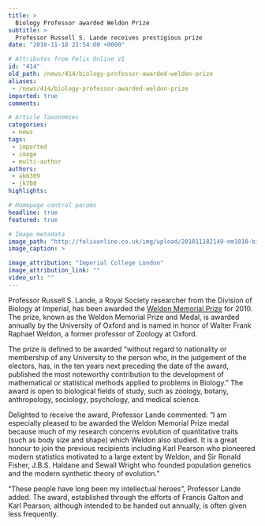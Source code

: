 ```yaml
---
title: >
  Biology Professor awarded Weldon Prize
subtitle: >
  Professor Russell S. Lande receives prestigious prize
date: "2010-11-18 21:54:00 +0000"

# Attributes from Felix Online V1
id: "414"
old_path: /news/414/biology-professor-awarded-weldon-prize
aliases:
 - /news/414/biology-professor-awarded-weldon-prize
imported: true
comments:

# Article Taxonomies
categories:
 - news
tags:
 - imported
 - image
 - multi-author
authors:
 - ak6309
 - jk708
highlights:

# Homepage control params
headline: true
featured: true

# Image metadata
image_path: "http://felixonline.co.uk/img/upload/201011182149-nm1010-biologgg.jpg"
image_caption: >

image_attribution: "Imperial College London"
image_attribution_link: ""
video_url: ""
---
```


Professor Russell S. Lande, a Royal Society researcher from the Division of Biology at Imperial, has been awarded the [Weldon Memorial Prize](http://en.wikipedia.org/wiki/Weldon_Memorial_Prize) for 2010. The prize, known as the Weldon Memorial Prize and Medal, is awarded annually by the University of Oxford and is named in honor of Walter Frank Raphael Weldon, a former professor of Zoology at Oxford.

The prize is defined to be awarded “without regard to nationality or membership of any University to the person who, in the judgement of the electors, has, in the ten years next preceding the date of the award, published the most noteworthy contribution to the development of mathematical or statistical methods applied to problems in Biology.” The award is open to biological fields of study, such as zoology, botany, anthropology, sociology, psychology, and medical science.

Delighted to receive the award, Professor Lande commented: “I am especially pleased to be awarded the Weldon Memorial Prize medal because much of my research concerns evolution of quantitative traits (such as body size and shape) which Weldon also studied. It is a great honour to join the previous recipients including Karl Pearson who pioneered modern statistics motivated to a large extent by Weldon, and Sir Ronald Fisher, J.B.S. Haldane and Sewall Wright who founded population genetics and the modern synthetic theory of evolution.”

“These people have long been my intellectual heroes”, Professor Lande added. The award, established through the efforts of Francis Galton and Karl Pearson, although intended to be handed out annually, is often given less frequently.
